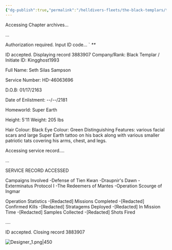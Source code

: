 ```yaml
---
{"dg-publish":true,"permalink":"/helldivers-fleets/the-black-templars/templars-operator-files/king-ghost/","noteIcon":"","created":"2024-03-25T21:45:44.584+01:00","updated":"2024-03-25T21:50:24.582+01:00"}
---
```


Accessing Chapter archives... 

... 

Authorization required. Input ID code... 
` _**_ 

ID accepted. Displaying record 3883907 
Company/Rank: Black Templar / Initiate 
ID: Kingghost1993 

Full Name: Seth Silas Sampson 

Service Number: HD-46063696 

D.O.B: 01/17/2163 

Date of Enlistment: --/--/2181 

Homeworld: Super Earth 

Height: 5'11 
Weight: 205 lbs 

Hair Colour: Black 
Eye Colour: Green 
Distinguishing Features: various facial scars and large Super Earth tattoo on his back along with various smaller patriotic tats covering his arms, chest, and legs. 

Accessing service record.... 

... 

SERVICE RECORD ACCESSED 

Campaigns Involved 
-Defense of Tien Kwan 
-Draupnir's Dawn 
-Exterminatus Protocol I 
-The Redeemers of Mantes 
-Operation Scourge of Ingmar 

Operation Statistics 
-[Redacted] Missions Completed 
-[Redacted] Confirmed Kills 
-[Redacted] Stratagems Deployed 
-[Redacted] In Mission Time 
-[Redacted] Samples Collected 
-[Redacted] Shots Fired 

.... 

ID accepted. Closing record 3883907

![Designer_1.png|450](/img/user/z%20Images/Designer_1.png) 